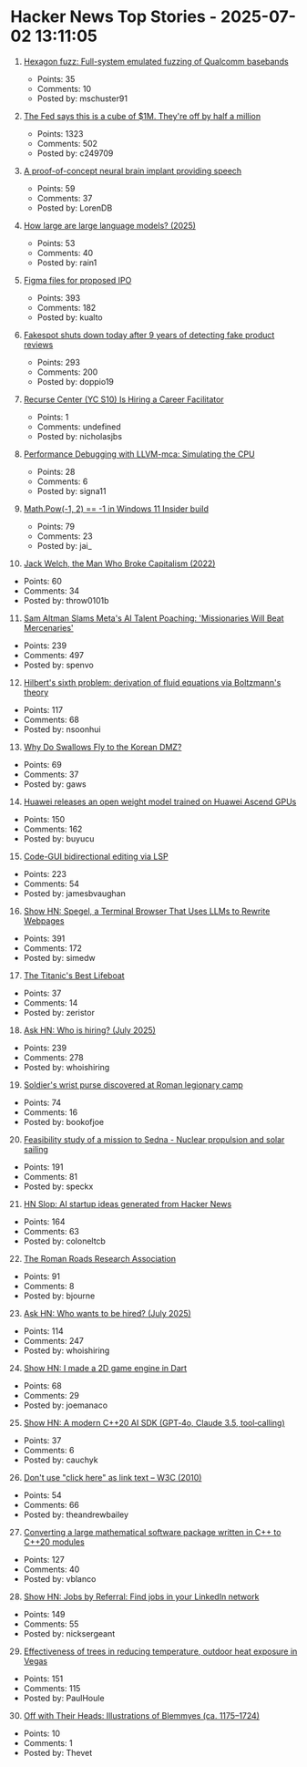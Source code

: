 # Hacker News Top Stories - 2025-07-02 13:11:05

1. [Hexagon fuzz: Full-system emulated fuzzing of Qualcomm basebands](https://www.srlabs.de/blog-post/hexagon-fuzz-full-system-emulated-fuzzing-of-qualcomm-basebands)
   - Points: 35
   - Comments: 10
   - Posted by: mschuster91

2. [The Fed says this is a cube of $1M. They're off by half a million](https://calvin.sh/blog/fed-lie/)
   - Points: 1323
   - Comments: 502
   - Posted by: c249709

3. [A proof-of-concept neural brain implant providing speech](https://arstechnica.com/science/2025/06/a-neural-brain-implant-provides-near-instantaneous-speech/)
   - Points: 59
   - Comments: 37
   - Posted by: LorenDB

4. [How large are large language models? (2025)](https://gist.github.com/rain-1/cf0419958250d15893d8873682492c3e)
   - Points: 53
   - Comments: 40
   - Posted by: rain1

5. [Figma files for proposed IPO](https://www.figma.com/blog/s1-public/)
   - Points: 393
   - Comments: 182
   - Posted by: kualto

6. [Fakespot shuts down today after 9 years of detecting fake product reviews](https://blog.truestar.pro/fakespot-shuts-down/)
   - Points: 293
   - Comments: 200
   - Posted by: doppio19

7. [Recurse Center (YC S10) Is Hiring a Career Facilitator](https://recurse.notion.site/Career-Facilitator-22300db231b580ba9190df9d5e480080)
   - Points: 1
   - Comments: undefined
   - Posted by: nicholasjbs

8. [Performance Debugging with LLVM-mca: Simulating the CPU](https://johnnysswlab.com/performance-debugging-with-llvm-mca-simulating-the-cpu/)
   - Points: 28
   - Comments: 6
   - Posted by: signa11

9. [Math.Pow(-1, 2) == -1 in Windows 11 Insider build](https://github.com/dotnet/runtime/issues/117233)
   - Points: 79
   - Comments: 23
   - Posted by: jai_

10. [Jack Welch, the Man Who Broke Capitalism (2022)](https://www.forbes.com/sites/kylewestaway/2022/05/31/jack-welch-the-man-who-broke-capitalism/)
   - Points: 60
   - Comments: 34
   - Posted by: throw0101b

11. [Sam Altman Slams Meta's AI Talent Poaching: 'Missionaries Will Beat Mercenaries'](https://www.wired.com/story/sam-altman-meta-ai-talent-poaching-spree-leaked-messages/)
   - Points: 239
   - Comments: 497
   - Posted by: spenvo

12. [Hilbert's sixth problem: derivation of fluid equations via Boltzmann's theory](https://arxiv.org/abs/2503.01800)
   - Points: 117
   - Comments: 68
   - Posted by: nsoonhui

13. [Why Do Swallows Fly to the Korean DMZ?](https://www.sapiens.org/culture/korean-dmz-estuary-politics-war-borders-diaspora/)
   - Points: 69
   - Comments: 37
   - Posted by: gaws

14. [Huawei releases an open weight model trained on Huawei Ascend GPUs](https://arxiv.org/abs/2505.21411)
   - Points: 150
   - Comments: 162
   - Posted by: buyucu

15. [Code-GUI bidirectional editing via LSP](https://jamesbvaughan.com/bidirectional-editing/)
   - Points: 223
   - Comments: 54
   - Posted by: jamesbvaughan

16. [Show HN: Spegel, a Terminal Browser That Uses LLMs to Rewrite Webpages](https://simedw.com/2025/06/23/introducing-spegel/)
   - Points: 391
   - Comments: 172
   - Posted by: simedw

17. [The Titanic's Best Lifeboat](https://99percentinvisible.org/episode/632-the-titanics-best-lifeboat/)
   - Points: 37
   - Comments: 14
   - Posted by: zeristor

18. [Ask HN: Who is hiring? (July 2025)](undefined)
   - Points: 239
   - Comments: 278
   - Posted by: whoishiring

19. [Soldier's wrist purse discovered at Roman legionary camp](https://www.heritagedaily.com/2025/06/soldiers-wrist-purse-discovered-at-roman-legionary-camp/155513)
   - Points: 74
   - Comments: 16
   - Posted by: bookofjoe

20. [Feasibility study of a mission to Sedna - Nuclear propulsion and solar sailing](https://arxiv.org/abs/2506.17732)
   - Points: 191
   - Comments: 81
   - Posted by: speckx

21. [HN Slop: AI startup ideas generated from Hacker News](https://www.josh.ing/hn-slop)
   - Points: 164
   - Comments: 63
   - Posted by: coloneltcb

22. [The Roman Roads Research Association](https://www.romanroads.org/)
   - Points: 91
   - Comments: 8
   - Posted by: bjourne

23. [Ask HN: Who wants to be hired? (July 2025)](undefined)
   - Points: 114
   - Comments: 247
   - Posted by: whoishiring

24. [Show HN: I made a 2D game engine in Dart](https://bullseye2d.org/)
   - Points: 68
   - Comments: 29
   - Posted by: joemanaco

25. [Show HN: A modern C++20 AI SDK (GPT‑4o, Claude 3.5, tool‑calling)](undefined)
   - Points: 37
   - Comments: 6
   - Posted by: cauchyk

26. [Don't use "click here" as link text – W3C (2010)](https://www.w3.org/QA/Tips/noClickHere)
   - Points: 54
   - Comments: 66
   - Posted by: theandrewbailey

27. [Converting a large mathematical software package written in C++ to C++20 modules](https://arxiv.org/abs/2506.21654)
   - Points: 127
   - Comments: 40
   - Posted by: vblanco

28. [Show HN: Jobs by Referral: Find jobs in your LinkedIn network](https://jobsbyreferral.com/)
   - Points: 149
   - Comments: 55
   - Posted by: nicksergeant

29. [Effectiveness of trees in reducing temperature, outdoor heat exposure in Vegas](https://iopscience.iop.org/article/10.1088/2752-5295/ade17d)
   - Points: 151
   - Comments: 115
   - Posted by: PaulHoule

30. [Off with Their Heads: Illustrations of Blemmyes (ca. 1175–1724)](https://publicdomainreview.org/collection/blemmyes/)
   - Points: 10
   - Comments: 1
   - Posted by: Thevet

